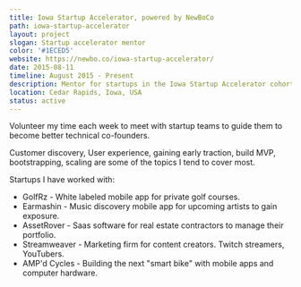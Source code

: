 ```yaml
---
title: Iowa Startup Accelerator, powered by NewBoCo
path: iowa-startup-accelerator
layout: project
slogan: Startup accelerator mentor
color: '#1ECED5'
website: https://newbo.co/iowa-startup-accelerator/
date: 2015-08-11
timeline: August 2015 - Present
description: Mentor for startups in the Iowa Startup Accelerator cohorts.
location: Cedar Rapids, Iowa, USA
status: active
---
```

Volunteer my time each week to meet with startup teams to guide them to become better technical co-founders.

Customer discovery, User experience, gaining early traction, build MVP, bootstrapping, scaling are some of the topics I tend to cover most.

Startups I have worked with:

* GolfRz - White labeled mobile app for private golf courses.
* Earmashin - Music discovery mobile app for upcoming artists to gain exposure.
* AssetRover - Saas software for real estate contractors to manage their portfolio.
* Streamweaver - Marketing firm for content creators. Twitch streamers, YouTubers.
* AMP'd Cycles - Building the next "smart bike" with mobile apps and computer hardware.
